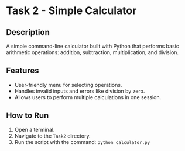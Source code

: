 # Task 2 - Simple Calculator

## Description
A simple command-line calculator built with Python that performs basic arithmetic operations: addition, subtraction, multiplication, and division.

## Features
- User-friendly menu for selecting operations.
- Handles invalid inputs and errors like division by zero.
- Allows users to perform multiple calculations in one session.

## How to Run
1. Open a terminal.
2. Navigate to the `Task2` directory.
3. Run the script with the command: `python calculator.py`